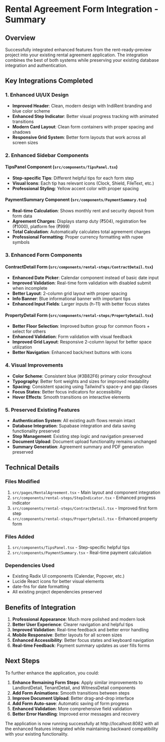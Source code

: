 # Rental Agreement Form Integration - Summary

## Overview
Successfully integrated enhanced features from the rent-ready-preview project into your existing rental agreement application. The integration combines the best of both systems while preserving your existing database integration and authentication.

## Key Integrations Completed

### 1. Enhanced UI/UX Design
- **Improved Header**: Clean, modern design with IndiRent branding and blue color scheme
- **Enhanced Step Indicator**: Better visual progress tracking with animated transitions
- **Modern Card Layout**: Clean form containers with proper spacing and shadows
- **Responsive Grid System**: Better form layouts that work across all screen sizes

### 2. Enhanced Sidebar Components

#### TipsPanel Component (`src/components/TipsPanel.tsx`)
- **Step-specific Tips**: Different helpful tips for each form step
- **Visual Icons**: Each tip has relevant icons (Clock, Shield, FileText, etc.)
- **Professional Styling**: Yellow accent color with proper spacing

#### PaymentSummary Component (`src/components/PaymentSummary.tsx`)
- **Real-time Calculation**: Shows monthly rent and security deposit from form data
- **Agreement Charges**: Displays stamp duty (₹504), registration fee (₹1000), platform fee (₹999)
- **Total Calculation**: Automatically calculates total agreement charges
- **Professional Formatting**: Proper currency formatting with rupee symbols

### 3. Enhanced Form Components

#### ContractDetail Form (`src/components/rental-steps/ContractDetail.tsx`)
- **Enhanced Date Picker**: Calendar component instead of basic date input
- **Improved Validation**: Real-time form validation with disabled submit when incomplete
- **Better Layout**: 2-column grid layout with proper spacing
- **Info Banner**: Blue informational banner with important tips
- **Enhanced Input Fields**: Larger inputs (h-11) with better focus states

#### PropertyDetail Form (`src/components/rental-steps/PropertyDetail.tsx`)
- **Better Floor Selection**: Improved button group for common floors + select for others
- **Enhanced Validation**: Form validation with visual feedback
- **Improved Grid Layout**: Responsive 2-column layout for better space utilization
- **Better Navigation**: Enhanced back/next buttons with icons

### 4. Visual Improvements
- **Color Scheme**: Consistent blue (#3B82F6) primary color throughout
- **Typography**: Better font weights and sizes for improved readability
- **Spacing**: Consistent spacing using Tailwind's space-y and gap classes
- **Focus States**: Better focus indicators for accessibility
- **Hover Effects**: Smooth transitions on interactive elements

### 5. Preserved Existing Features
- **Authentication System**: All existing auth flows remain intact
- **Database Integration**: Supabase integration and data saving functionality preserved
- **Step Management**: Existing step logic and navigation preserved
- **Document Upload**: Document upload functionality remains unchanged
- **Summary Generation**: Agreement summary and PDF generation preserved

## Technical Details

### Files Modified
1. `src/pages/RentalAgreement.tsx` - Main layout and component integration
2. `src/components/rental-steps/StepIndicator.tsx` - Enhanced progress indicator
3. `src/components/rental-steps/ContractDetail.tsx` - Improved first form step
4. `src/components/rental-steps/PropertyDetail.tsx` - Enhanced property form

### Files Added
1. `src/components/TipsPanel.tsx` - Step-specific helpful tips
2. `src/components/PaymentSummary.tsx` - Real-time payment calculation

### Dependencies Used
- Existing Radix UI components (Calendar, Popover, etc.)
- Lucide React icons for better visual elements
- date-fns for date formatting
- All existing project dependencies preserved

## Benefits of Integration

1. **Professional Appearance**: Much more polished and modern look
2. **Better User Experience**: Clearer navigation and helpful tips
3. **Improved Validation**: Real-time feedback and better error handling
4. **Mobile Responsive**: Better layouts for all screen sizes
5. **Enhanced Accessibility**: Better focus states and keyboard navigation
6. **Real-time Feedback**: Payment summary updates as user fills forms

## Next Steps

To further enhance the application, you could:

1. **Enhance Remaining Form Steps**: Apply similar improvements to LandlordDetail, TenantDetail, and WitnessDetail components
2. **Add Form Animations**: Smooth transitions between steps
3. **Improve Document Upload**: Better drag-and-drop interface
4. **Add Form Auto-save**: Automatic saving of form progress
5. **Enhanced Validation**: More comprehensive field validation
6. **Better Error Handling**: Improved error messages and recovery

The application is now running successfully at http://localhost:8082 with all the enhanced features integrated while maintaining backward compatibility with your existing functionality.
